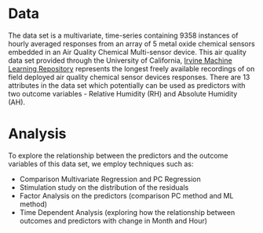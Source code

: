 # Data


The data set is a multivariate, time-series containing 9358 instances of hourly averaged responses from an array of 5 metal oxide chemical sensors embedded in an
Air Quality Chemical Multi-sensor device. This air quality data set provided through the University of California, [Irvine Machine Learning Repository](https://archive.ics.uci.edu/ml/datasets/Air+quality#) represents the longest freely available recordings of on field deployed air quality chemical sensor devices responses. There are 13 attributes in the data set which potentially can be used as predictors with two outcome variables - Relative Humidity (RH) and Absolute Humidity (AH). 


# Analysis

To explore the relationship between the predictors and the outcome variables of this data set, we employ techniques such as:
* Comparison Multivariate Regression and PC Regression
* Stimulation study on the distribution of the residuals
* Factor Analysis on the predictors (comparison PC method and ML method)
* Time Dependent Analysis (exploring how the relationship between outcomes and predictors with change in Month and Hour)
